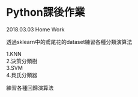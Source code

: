 #  Python課後作業
<p>2018.03.03 Home Work</p>
<p>透過sklearn中的鳶尾花的dataset練習各種分類演算法</p>
1.KNN</br>
2.決策分類樹</br>
3.SVM</br>
4.貝氏分類器</br>
<p></p>
<p>練習各種回歸演算法</p></br>
